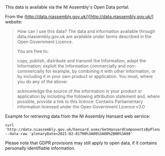 This data is available via the NI Assembly's Open Data portal.

From the (http://data.niassembly.gov.uk/)[http://data.niassembly.gov.uk/] website:

> How can I use this data?
> The data and information available through data.niassembly.gov.uk are available under terms described in the Open Government Licence.
>
> You are free to:
>
> copy, publish, distribute and transmit the Information;
> adapt the Information;
> exploit the Information commercially and non-commercially for example, by combining it with other Information, or by including it in your own product or application.
> You must, where you do any of the above:
>
> acknowledge the source of the information in your product or application by including the following attribution statement and, where possible, provide a link to this licence: Contains Parliamentary information licensed under the Open Government Licence v3.0

Example for retrieving data from the NI Assembly Hansard web service:

    curl 'http://data.niassembly.gov.uk/hansard.asmx/GetHansardComponentsByPlenaryDate' --data-raw 'plenaryDate=2021-02-01T00%3A00%3A00%2B00%3A00'

Please note that GDPR provisions may still apply to open data, if it contains personally identifiable information.

